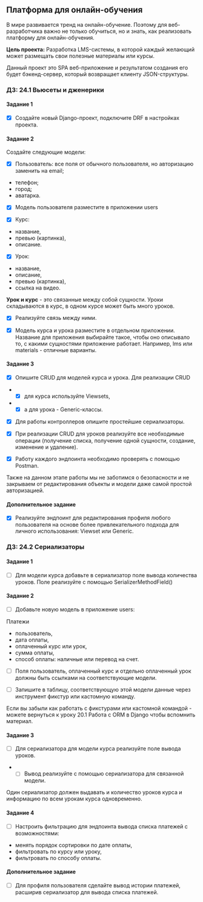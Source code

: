 ## Платформа для онлайн-обучения

В мире развивается тренд на онлайн-обучение. Поэтому для веб-разработчика важно не только обучиться, но и знать, 
как реализовать платформу для онлайн-обучения. 

**Цель проекта:** Разработка LMS-системы, в которой каждый желающий может размещать свои полезные материалы или курсы.

Данный проект это SPA веб-приложение и результатом создания его будет бэкенд-сервер, который возвращает клиенту 
JSON-структуры.


### ДЗ: 24.1 Вьюсеты и дженерики

#### Задание 1
- [x] Создайте новый Django-проект, подключите DRF в настройках проекта.

#### Задание 2
Создайте следующие модели:

- [x] Пользователь:
все поля от обычного пользователя, но авторизацию заменить на email; 
- телефон; 
- город; 
- аватарка.
- [x] Модель пользователя разместите в приложении users

- [x] Курс:
- название, 
- превью (картинка), 
- описание.

- [x] Урок:
- название, 
- описание, 
- превью (картинка), 
- ссылка на видео.

**Урок и курс** - это связанные между собой сущности. Уроки складываются в курс, в одном курсе может быть много уроков. 
- [x] Реализуйте связь между ними.

- [x] Модель курса и урока разместите в отдельном приложении. 
Название для приложения выбирайте такое, чтобы оно описывало то, с какими сущностями приложение работает. Например, 
lms или materials - отличные варианты.


#### Задание 3
- [x] Опишите CRUD для моделей курса и урока. 
Для реализации CRUD
- - [x] для курса используйте Viewsets, 
- - [x] а для урока - Generic-классы.

- [x] Для работы контроллеров опишите простейшие сериализаторы.

- [x] При реализации CRUD для уроков реализуйте все необходимые операции (получение списка, получение одной сущности, 
создание, изменение и удаление).

- [x] Работу каждого эндпоинта необходимо проверять с помощью Postman.

Также на данном этапе работы мы не заботимся о безопасности и не закрываем от редактирования объекты и модели даже 
самой простой авторизацией.


#### Дополнительное задание
- [x] Реализуйте эндпоинт для редактирования профиля любого пользователя на основе более привлекательного подхода для 
личного использования: Viewset или Generic.



### ДЗ: 24.2 Сериализаторы

#### Задание 1
- [ ] Для модели курса добавьте в сериализатор поле вывода количества уроков. Поле реализуйте с помощью 
SerializerMethodField()


#### Задание 2
- [ ] Добавьте новую модель в приложение users:

Платежи
- пользователь,
- дата оплаты, 
- оплаченный курс или урок, 
- сумма оплаты, 
- способ оплаты: наличные или перевод на счет.

- [ ] Поля пользователь, оплаченный курс и отдельно оплаченный урок должны быть ссылками на соответствующие модели.

- [ ] Запишите в таблицу, соответствующую этой модели данные через инструмент фикстур или кастомную команду.

Если вы забыли как работать с фикстурами или кастомной командой - можете вернуться к уроку 20.1 Работа с ORM в Django 
чтобы вспомнить материал.


#### Задание 3
- [ ] Для сериализатора для модели курса реализуйте поле вывода уроков. 
- - [ ] Вывод реализуйте с помощью сериализатора для связанной модели.

Один сериализатор должен выдавать и количество уроков курса и информацию по всем урокам курса одновременно.

#### Задание 4
- [ ] Настроить фильтрацию для эндпоинта вывода списка платежей с возможностями:

- менять порядок сортировки по дате оплаты,
- фильтровать по курсу или уроку,
- фильтровать по способу оплаты.


#### Дополнительное задание
- [ ] Для профиля пользователя сделайте вывод истории платежей, расширив сериализатор для вывода списка платежей.